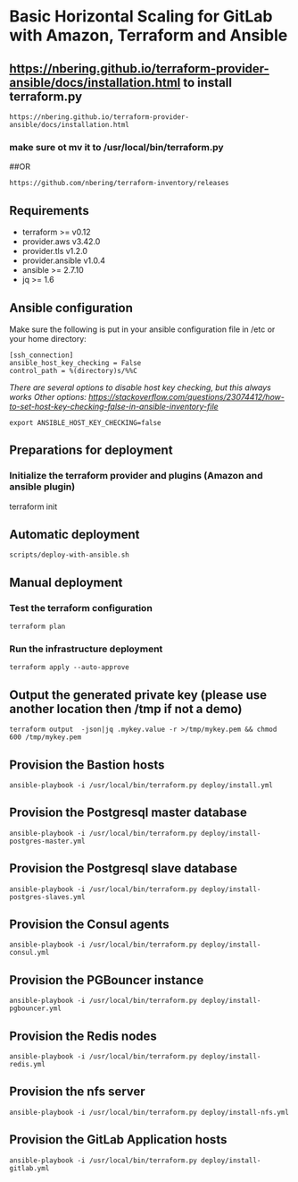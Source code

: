 # Basic Horizontal Scaling for GitLab with Amazon, Terraform and Ansible
## https://nbering.github.io/terraform-provider-ansible/docs/installation.html  to install terraform.py 
```
https://nbering.github.io/terraform-provider-ansible/docs/installation.html
```
### make sure ot mv it to /usr/local/bin/terraform.py
##OR 
```
https://github.com/nbering/terraform-inventory/releases
```
## Requirements
* terraform >= v0.12
 * provider.aws v3.42.0
 * provider.tls v1.2.0
 * provider.ansible  v1.0.4
* ansible >= 2.7.10 
* jq >= 1.6

## Ansible configuration
Make sure the following is put in your ansible configuration file in /etc or your home directory:

```  
[ssh_connection]
ansible_host_key_checking = False
control_path = %(directory)s/%%C
```  
_There are several options to disable host key checking, but this always works_
_Other options: https://stackoverflow.com/questions/23074412/how-to-set-host-key-checking-false-in-ansible-inventory-file_

``` 
export ANSIBLE_HOST_KEY_CHECKING=false
``` 

## Preparations for deployment

### Initialize the terraform provider and plugins (Amazon and ansible plugin)
terraform init

## Automatic deployment
``` 
scripts/deploy-with-ansible.sh
``` 

## Manual deployment
### Test the terraform configuration
``` 
terraform plan
``` 
### Run the infrastructure deployment
``` 
terraform apply --auto-approve
``` 
## Output the generated private key (please use another location then /tmp if not a demo)
``` 
terraform output  -json|jq .mykey.value -r >/tmp/mykey.pem && chmod 600 /tmp/mykey.pem
``` 
## Provision the Bastion hosts
``` 
ansible-playbook -i /usr/local/bin/terraform.py deploy/install.yml
``` 
## Provision the Postgresql master database
``` 
ansible-playbook -i /usr/local/bin/terraform.py deploy/install-postgres-master.yml 
``` 
## Provision the Postgresql slave database
``` 
ansible-playbook -i /usr/local/bin/terraform.py deploy/install-postgres-slaves.yml 
``` 
## Provision the Consul agents
``` 
ansible-playbook -i /usr/local/bin/terraform.py deploy/install-consul.yml 
``` 
## Provision the PGBouncer instance
``` 
ansible-playbook -i /usr/local/bin/terraform.py deploy/install-pgbouncer.yml
``` 
## Provision the Redis nodes
``` 
ansible-playbook -i /usr/local/bin/terraform.py deploy/install-redis.yml
``` 
## Provision the nfs server
``` 
ansible-playbook -i /usr/local/bin/terraform.py deploy/install-nfs.yml
``` 
## Provision the GitLab Application hosts
``` 
ansible-playbook -i /usr/local/bin/terraform.py deploy/install-gitlab.yml
 ``` 
